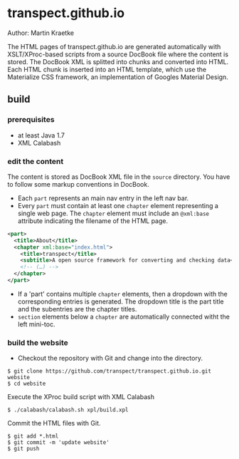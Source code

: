 # transpect.github.io

Author: Martin Kraetke


The HTML pages of transpect.github.io are generated automatically with XSLT/XProc-based scripts from 
a source DocBook file where the content is stored. The DocBook XML is splitted into chunks and converted into HTML. 
Each HTML chunk is inserted into an HTML template, which use the Materialize CSS framework, an 
implementation of Googles Material Design.

## build

### prerequisites

* at least Java 1.7
* XML Calabash

### edit the content

The content is stored as DocBook XML file in the `source` directory. You have to follow some markup conventions in DocBook.

* Each `part` represents an main nav entry in the left nav bar.
* Every `part` must contain at least one `chapter` element representing a single web page. The `chapter` element must 
include an `@xml:base` attribute indicating the filename of the HTML page.
```xml
<part>
  <title>About</title>
  <chapter xml:base="index.html">
    <title>transpect</title>
    <subtitle>A open source framework for converting and checking data</subtitle>
    <!-- (…) --> 
  </chapter>
</part>
```
* If a 'part' contains multiple `chapter` elements, then a dropdown with the corresponding entries is generated. 
The dropdown title is the part title and the subentries are the chapter titles.
* `section` elements below a `chapter` are automatically connected witht the left mini-toc.

### build the website

* Checkout the repository with Git and change into the directory.

```
$ git clone https://github.com/transpect/transpect.github.io.git website
$ cd website
```
Execute the XProc build script with XML Calabash

```
$ ./calabash/calabash.sh xpl/build.xpl
```

Commit the HTML files with Git.

```
$ git add *.html
$ git commit -m 'update website'
$ git push
```
